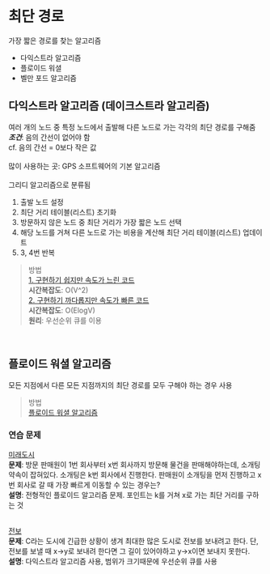 # 최단 경로
가장 짧은 경로를 찾는 알고리즘
 * 다익스트라 알고리즘
 * 플로이드 워셜
 * 벨만 포드 알고리즘

## 다익스트라 알고리즘 (데이크스트라 알고리즘)
여러 개의 노드 중 특정 노드에서 출발해 다른 노드로 가는 각각의 최단 경로를 구해줌<br>
__*조건*__: 음의 간선이 없어야 함<br>
cf. 음의 간선 = 0보다 작은 값<br>
<br>
많이 사용하는 곳: GPS 소프트웨어의 기본 알고리즘<br>
<br>
그리디 알고리즘으로 분류됨

1. 출발 노드 설정
2. 최단 거리 테이블(리스트) 초기화
3. 방문하지 않은 노드 중 최단 거리가 가장 짧은 노드 선택
4. 해당 노드를 거쳐 다른 노드로 가는 비용을 계산해 최단 거리 테이블(리스트) 업데이트
5. 3, 4번 반복

> 방법<br>
> [1. 구현하기 쉽지만 속도가 느린 코드](./Easy_Dijkstra.py)<br> __시간복잡도__: O(V^2) <br>
> [2. 구현하기 까다롭지만 속도가 빠른 코드](./Diff_Dijkstra.py)<br> __시간복잡도__: O(ElogV) <br> __원리__: 우선순위 큐를 이용
<br>

## 플로이드 워셜 알고리즘
모든 지점에서 다른 모든 지점까지의 최단 경로를 모두 구해야 하는 경우 사용<br>
>방법<br>
>[플로이드 워셜 알고리즘](./Floyd.py)<br>

### 연습 문제
[미래도시](./future.py)<br>
__문제__: 방문 판매원이 1번 회사부터 x번 회사까지 방문해 물건을 판매해야하는데, 소개팅 약속이 잡혀있다. 소개팅은 k번 회사에서 진행한다. 판매원이 소개팅을 먼저 진행하고 x번 회사로 갈 때 가장 빠르게 이동할 수 있는 경우는?<br>
__설명__: 전형적인 플로이드 알고리즘 문제. 포인트는 k를 거쳐 x로 가는 최단 거리를 구하는 것<br><br>

[전보](./message.py)<br>
__문제__: C라는 도시에 긴급한 상황이 생겨 최대한 많은 도시로 전보를 보내려고 한다. 단, 전보를 보낼 때 x->y로 보내려 한다면 그 길이 있어야하고 y->x이면 보내지 못한다.<br>
__설명__: 다익스트라 알고리즘 사용, 범위가 크기때문에 우선순위 큐를 사용
